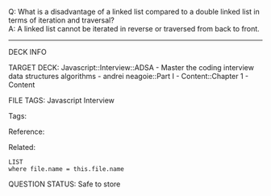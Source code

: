 Q: What is a disadvantage of a linked list compared to a double linked list in terms of iteration and traversal?  
A: A linked list cannot be iterated in reverse or traversed from back to front.


---

DECK INFO

TARGET DECK: Javascript::Interview::ADSA - Master the coding interview data structures algorithms - andrei neagoie::Part I - Content::Chapter 1 - Content

FILE TAGS: Javascript Interview

Tags:

Reference:

Related:

```dataview
LIST
where file.name = this.file.name
```

QUESTION STATUS: Safe to store